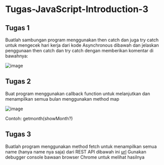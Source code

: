 # Tugas-JavaScript-Introduction-3

## Tugas 1

Buatlah sambungan program menggunakan then catch dan juga try catch untuk mengecek hari kerja dari kode Asynchronous dibawah dan jelaskan penggunaan then catch dan try catch dengan memberikan komentar di bawahnya:

![image](https://user-images.githubusercontent.com/59104753/88913780-cd9b1000-d28b-11ea-959f-f0f7523c0882.png)

## Tugas 2

Buat program menggunakan callback function untuk melanjutkan dan menampilkan semua bulan menggunakan method map

![image](https://user-images.githubusercontent.com/59104753/88913814-dbe92c00-d28b-11ea-9268-468a4b1b88b0.png)

Contoh: getmonth(showMonth?)

## Tugas 3

Buatlah program menggunakan method fetch untuk menampilkan semua name (hanya name nya saja) dari REST API dibawah ini
[url](https://jsonplaceholder.typicode.com/users)
Gunakan debugger console bawaan browser Chrome untuk melihat hasilnya
